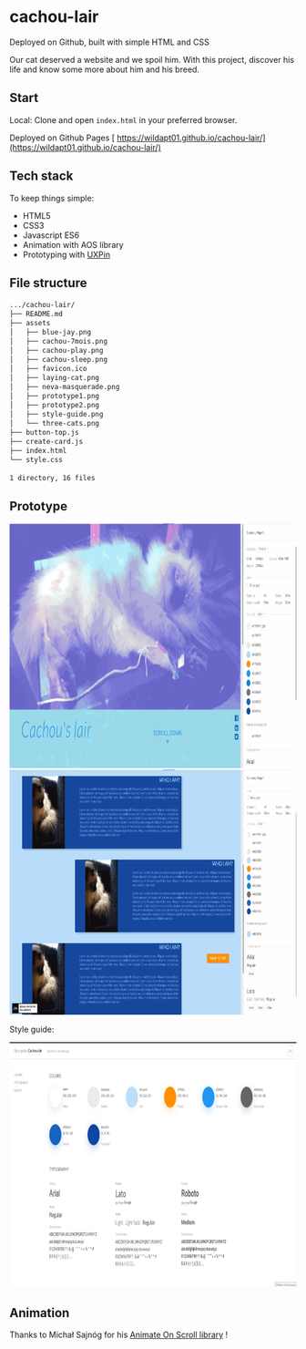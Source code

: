 # cachou-lair

Deployed on Github, built with simple HTML and CSS

Our cat deserved a website and we spoil him. With this project, discover his life and know some more about him and his breed.

## Start

Local: Clone and open `index.html` in your preferred browser.

Deployed on Github Pages [ https://wildapt01.github.io/cachou-lair/](https://wildapt01.github.io/cachou-lair/)

## Tech stack

To keep things simple:

- HTML5
- CSS3
- Javascript ES6
- Animation with AOS library
- Prototyping with [UXPin](https://www.uxpin.com/)

## File structure

```
.../cachou-lair/
├── README.md
├── assets
│   ├── blue-jay.png
│   ├── cachou-7mois.png
│   ├── cachou-play.png
│   ├── cachou-sleep.png
│   ├── favicon.ico
│   ├── laying-cat.png
│   ├── neva-masquerade.png
│   ├── prototype1.png
│   ├── prototype2.png
│   ├── style-guide.png
│   └── three-cats.png
├── button-top.js
├── create-card.js
├── index.html
└── style.css

1 directory, 16 files
```

## Prototype

<img src="assets/prototype1.png" width="750" height="430" title="prototype1">

<img src="assets/prototype2.png" width="750" height="430" title="prototype2">

Style guide:

<img src="assets/style-guide.png" width="750" height="430" title="style-guide">

## Animation

Thanks to Michał Sajnóg for his [Animate On Scroll library](https://michalsnik.github.io/aos/) !
